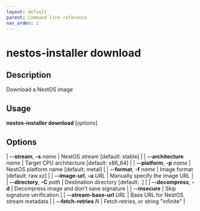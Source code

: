 ```yaml
---
layout: default
parent: Command line reference
nav_order: 2
---
```


# nestos-installer download

## Description

Download a NestOS image

## Usage

**nestos-installer download** [*options*]

## Options

| **--stream**, **-s** *name* | NestOS stream [default: stable] |
| **--architecture** *name* | Target CPU architecture [default: x86_64] |
| **--platform**, **-p** *name* | NestOS platform name [default: metal] |
| **--format**, **-f** *name* | Image format [default: raw.xz] |
| **--image-url**, **-u** *URL* | Manually specify the image URL |
| **--directory**, **-C** *path* | Destination directory [default: .] |
| **--decompress**, **-d** | Decompress image and don't save signature |
| **--insecure** | Skip signature verification |
| **--stream-base-url** *URL* | Base URL for NestOS stream metadata |
| **--fetch-retries** *N* | Fetch retries, or string "infinite" |
